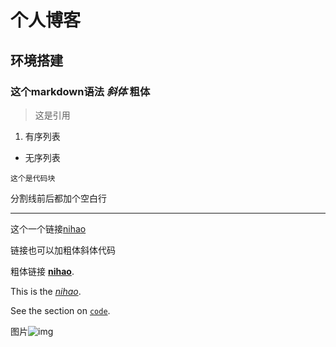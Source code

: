 # 个人博客
## 环境搭建
### 这个markdown语法 *斜体* **粗体**
> 这是引用

1. 有序列表

- 无序列表

`这个是代码块`

分割线前后都加个空白行


---

这个一个链接[nihao](nihao.com "还可以加提示")

链接也可以加粗体斜体代码

粗体链接 **[nihao](nihao.com "还可以加提示")**.

This is the *[nihao](nihao.com "还可以加提示")*.

See the section on [`code`](#code).

图片![img]()